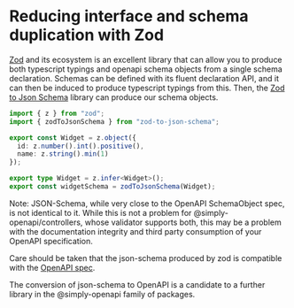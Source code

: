 # Reducing interface and schema duplication with Zod

[Zod](https://zod.dev/) and its ecosystem is an excellent library that can allow you to produce both typescript typings and openapi schema objects from a single schema declaration. Schemas can be defined with its fluent declaration API, and it can then be induced to produce typescript typings from this. Then, the [Zod to Json Schema](https://github.com/StefanTerdell/zod-to-json-schema) library can produce our schema objects.

```typescript
import { z } from "zod";
import { zodToJsonSchema } from "zod-to-json-schema";

export const Widget = z.object({
  id: z.number().int().positive(),
  name: z.string().min(1)
});

export type Widget = z.infer<Widget>();
export const widgetSchema = zodToJsonSchema(Widget);
```

Note: JSON-Schema, while very close to the OpenAPI SchemaObject spec, is not identical to it. While this is not a problem for @simply-openapi/controllers, whose validator supports both, this may be a problem with the documentation integrity and third party consumption of your OpenAPI specification.

Care should be taken that the json-schema produced by zod is compatible with the [OpenAPI spec](https://swagger.io/docs/specification/data-models/).

The conversion of json-schema to OpenAPI is a candidate to a further library in the @simply-openapi family of packages.
